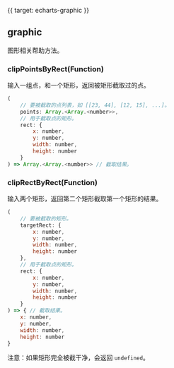 {{ target: echarts-graphic }}

## graphic

图形相关帮助方法。

### clipPointsByRect(Function)

输入一组点，和一个矩形，返回被矩形截取过的点。

```js
(
    // 要被截取的点列表，如 [[23, 44], [12, 15], ...]。
    points: Array.<Array.<number>>,
    // 用于截取点的矩形。
    rect: {
        x: number,
        y: number,
        width: number,
        height: number
    }
) => Array.<Array.<number>> // 截取结果。
```

### clipRectByRect(Function)

输入两个矩形，返回第二个矩形截取第一个矩形的结果。

```js
(
    // 要被截取的矩形。
    targetRect: {
        x: number,
        y: number,
        width: number,
        height: number
    },
    // 用于截取点的矩形。
    rect: {
        x: number,
        y: number,
        width: number,
        height: number
    }
) => { // 截取结果。
    x: number,
    y: number,
    width: number,
    height: number
}
```

注意：如果矩形完全被截干净，会返回 `undefined`。
